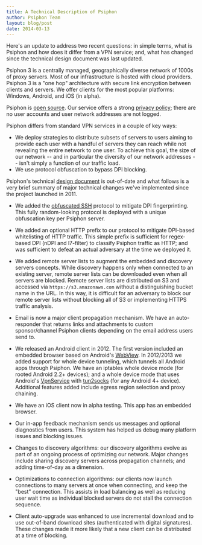 ```yaml
---
title: A Technical Description of Psiphon
author: Psiphon Team
layout: blog/post
date: 2014-03-13
---
```


Here's an update to address two recent questions: in simple terms, what is Psiphon and how does it differ from a VPN service; and, what has changed since the technical design document was last updated.

Psiphon 3 is a centrally managed, geographically diverse network of 1000s of proxy servers. Most of our infrastructure is hosted with cloud providers. Psiphon 3 is a "one hop" architecture with secure link encryption between clients and servers. We offer clients for the most popular platforms: Windows, Android, and iOS (in alpha).

Psiphon is [open source](https://bitbucket.org/psiphon/psiphon-circumvention-system). Our service offers a strong [privacy policy](http://play.psiphon3.com/en/faq.html#information-collected); there are no user accounts and user network addresses are not logged.

Psiphon differs from standard VPN services in a couple of key ways:
* We deploy strategies to distribute subsets of servers to users aiming to provide each user with a handful of servers they can reach while not revealing the entire network to one user. To achieve this goal, the size of our network -- and in particular the diversity of our network addresses -- isn't simply a function of our traffic load.
* We use protocol obfuscation to bypass DPI blocking.

Psiphon's technical [design document](https://bitbucket.org/psiphon/psiphon-circumvention-system/downloads/DESIGN.pdf) is out-of-date and what follows is a very brief summary of major technical changes we've implemented since the project launched in 2011.

* We added the [obfuscated SSH](https://github.com/brl/obfuscated-openssh) protocol to mitigate DPI fingerprinting. This fully random-looking protocol is deployed with a unique obfuscation key per Psiphon server.

* We added an optional HTTP prefix to our protocol to mitigate DPI-based whitelisting of HTTP traffic. This simple prefix is sufficient for regex-based DPI (nDPI and l7-filter) to classify Psiphon traffic as HTTP; and was sufficient to defeat an actual adversary at the time we deployed it.

* We added remote server lists to augment the embedded and discovery servers concepts. While discovery happens only when connected to an existing server, remote server lists can be downloaded even when all servers are blocked. Remote server lists are distributed on S3 and accessed via `https://s3.amazonaws.com` without a distinguishing bucket name in the URL. In this way, it is difficult for an adversary to block our remote server lists without blocking all of S3 or implementing HTTPS traffic analysis.

* Email is now a major client propagation mechanism. We have an auto-responder that returns links and attachments to custom sponsor/channel Psiphon clients depending on the email address users send to.

* We released an Android client in 2012. The first version included an embedded browser based on Android's [WebView](http://developer.android.com/reference/android/webkit/WebView.html). In 2012/2013 we added support for whole device tunneling, which tunnels all Android apps through Psiphon. We have an iptables whole device mode (for rooted Android 2.2+ devices); and a whole device mode that uses Android's [VpnService](http://developer.android.com/reference/android/net/VpnService.html) with [tun2socks](http://code.google.com/p/badvpn/wiki/tun2socks) (for any Android 4+ device). Additional features added include egress region selection and proxy chaining.

* We have an iOS client now in alpha testing. This app has an embedded browser.

* Our in-app feedback mechanism sends us messages and optional diagnostics from users. This system has helped us debug many platform issues and blocking issues.

* Changes to discovery algorithms: our discovery algorithms evolve as part of an ongoing process of optimizing our network. Major changes include sharing discovery servers across propagation channels; and adding time-of-day as a dimension.

* Optimizations to connection algorithms: our clients now launch connections to many servers at once when connecting, and keep the "best" connection. This assists in load balancing as well as reducing user wait time as individual blocked servers do not stall the connection sequence.

* Client auto-upgrade was enhanced to use incremental download and to use out-of-band download sites (authenticated with digital signatures). These changes made it more likely that a new client can be distributed at a time of blocking.

